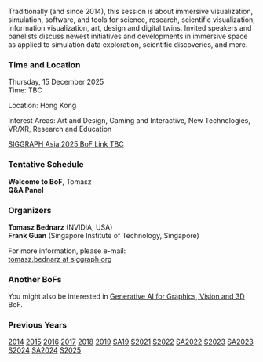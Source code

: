Traditionally (and since 2014), this session is about immersive visualization, simulation, software, and tools for science, research, scientific visualization, information visualization, art, design and digital twins. Invited speakers and panelists discuss newest initiatives and developments in immersive space as applied to simulation data exploration, scientific discoveries, and more.

### Time and Location

Thursday, 15 December 2025<br />
Time: TBC<br />

Location: Hong Kong

Interest Areas: Art and Design, Gaming and Interactive, New Technologies, VR/XR, Research and Education

[SIGGRAPH Asia 2025 BoF Link TBC](https://asia.siggraph.org/2025/)

### Tentative Schedule
**Welcome to BoF**, Tomasz<br />
**Q&A Panel**<br />

### Organizers

**Tomasz Bednarz** (NVIDIA, USA)<br />
**Frank Guan** (Singapore Institute of Technology, Singapore)<br />

For more information, please e-mail:<br />
[tomasz.bednarz at siggraph.org](mailto:tomasz.bednarz@siggraph.org)

### Another BoFs

You might also be interested in [Generative AI for Graphics, Vision and 3D](https://generative-ai-bof.matters.today) BoF.

### Previous Years

[2014](http://immersive-visualisation.blogspot.com/2014)
[2015](http://immersive-visualisation.blogspot.com/2015/)
[2016](http://immersive-visualisation.blogspot.com/2016)
[2017](/2017.html)
[2018](/2018.html)
[2019](/2019.html)
[SA19](/sa2019.html)
[S2021](/s2021.html)
[S2022](/s2022.html)
[SA2022](/sa2022.html)
[S2023](/s2023.html)
[SA2023](/sa2023.html)
[S2024](/s2024.html)
[SA2024](/sa2024.html)
[S2025](/s2025.html)
